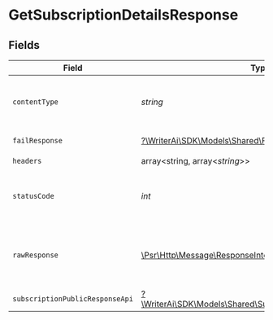 # GetSubscriptionDetailsResponse


## Fields

| Field                                                                                                              | Type                                                                                                               | Required                                                                                                           | Description                                                                                                        |
| ------------------------------------------------------------------------------------------------------------------ | ------------------------------------------------------------------------------------------------------------------ | ------------------------------------------------------------------------------------------------------------------ | ------------------------------------------------------------------------------------------------------------------ |
| `contentType`                                                                                                      | *string*                                                                                                           | :heavy_check_mark:                                                                                                 | HTTP response content type for this operation                                                                      |
| `failResponse`                                                                                                     | [?\WriterAi\SDK\Models\Shared\FailResponse](../../Models/Shared/FailResponse.md)                                   | :heavy_minus_sign:                                                                                                 | Bad Request                                                                                                        |
| `headers`                                                                                                          | array<string, array<*string*>>                                                                                     | :heavy_check_mark:                                                                                                 | N/A                                                                                                                |
| `statusCode`                                                                                                       | *int*                                                                                                              | :heavy_check_mark:                                                                                                 | HTTP response status code for this operation                                                                       |
| `rawResponse`                                                                                                      | [\Psr\Http\Message\ResponseInterface](https://www.php-fig.org/psr/psr-7/#33-psrhttpmessageresponseinterface)       | :heavy_check_mark:                                                                                                 | Raw HTTP response; suitable for custom response parsing                                                            |
| `subscriptionPublicResponseApi`                                                                                    | [?\WriterAi\SDK\Models\Shared\SubscriptionPublicResponseApi](../../Models/Shared/SubscriptionPublicResponseApi.md) | :heavy_minus_sign:                                                                                                 | N/A                                                                                                                |